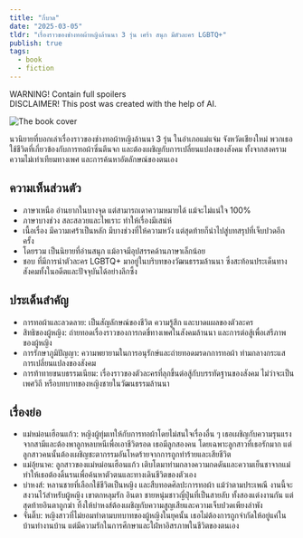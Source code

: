 ```yaml
---
title: "กี่บาด"
date: "2025-03-05"
tldr: "เรื่องราวของช่างทอผ้าหญิงล้านนา 3 รุ่น เศร้า สนุก มีตัวละคร LGBTQ+"
publish: true
tags:
  - book
  - fiction
---
```


WARNING! Contain full spoilers  
DISCLAIMER! This post was created with the help of AI.

![The book cover](/posts/2025-0305-gi-bad.webp)

นวนิยายที่บอกเล่าเรื่องราวของช่างทอผ้าหญิงล้านนา 3 รุ่น ในอำเภอแม่แจ่ม จังหวัดเชียงใหม่ พวกเธอใช้ชีวิตที่เกี่ยวข้องกับการทอผ้าซิ่นตีนจก และต้องเผชิญกับการเปลี่ยนแปลงของสังคม ทั้งจากสงคราม ความไม่เท่าเทียมทางเพศ และการค้นหาอัตลักษณ์ของตนเอง

## ความเห็นส่วนตัว
- ภาษาเหนือ อ่านยากในบางจุด แต่สามารถเดาความหมายได้ แม้จะไม่แน่ใจ 100%
- ภาษาบางช่วง สละสลวยและไพเราะ ทำให้เรื่องมีเสน่ห์
- เนื้อเรื่อง มีความเศร้าเป็นหลัก มีบางช่วงที่ให้ความหวัง แต่สุดท้ายก็นำไปสู่บทสรุปที่เจ็บปวดอีกครั้ง
- โดยรวม เป็นนิยายที่อ่านสนุก แม้อาจมีอุปสรรคด้านภาษาเล็กน้อย
- ชอบ ที่มีการนำตัวละคร LGBTQ+ มาอยู่ในบริบทของวัฒนธรรมล้านนา ซึ่งสะท้อนประเด็นทางสังคมทั้งในอดีตและปัจจุบันได้อย่างลึกซึ้ง

## ประเด็นสำคัญ
- การทอผ้าและลวดลาย: เป็นสัญลักษณ์ของชีวิต ความรู้สึก และบาดแผลของตัวละคร
- สิทธิของผู้หญิง: ถ่ายทอดเรื่องราวของการกดขี่ทางเพศในสังคมล้านนา และการต่อสู้เพื่อเสรีภาพของผู้หญิง
- การรักษาภูมิปัญญา: ความพยายามในการอนุรักษ์และถ่ายทอดมรดกการทอผ้า ท่ามกลางกระแสการเปลี่ยนแปลงของสังคม
- การท้าทายขนบธรรมเนียม: เรื่องราวของตัวละครที่ลุกขึ้นต่อสู้กับบรรทัดฐานของสังคม ไม่ว่าจะเป็นเพศวิถี หรือบทบาทของหญิงชายในวัฒนธรรมล้านนา

## เรื่องย่อ
- แม่หม่อนเฮือนแก้ว: หญิงผู้ทุ่มเทให้กับการทอผ้าโดยไม่สนใจเรื่องอื่น ๆ เธอเผชิญกับความรุนแรงจากสามีและต้องพาลูกหลบหนีเพื่อเอาชีวิตรอด เธอมีลูกสองคน โดยเฉพาะลูกสาวที่เธอรักมาก แต่ลูกสาวคนนั้นต้องเผชิญชะตากรรมอันโหดร้ายจากการถูกทำร้ายและเสียชีวิต
- แม่อุ้ยนาค: ลูกสาวของแม่หม่อนเฮือนแก้ว เติบโตมาท่ามกลางความกดดันและความเย็นชาจากแม่ ทำให้เธอต้องดิ้นรนเพื่อค้นหาตัวตนและทางเดินชีวิตของตัวเอง
- บ่าหงส์: หลานชายที่เลือกใช้ชีวิตเป็นหญิง และสืบทอดศิลปะการทอผ้า แม้ว่าตามประเพณี งานนี้จะสงวนไว้สำหรับผู้หญิง เขาตกหลุมรัก อินตา ชายหนุ่มชาวญี่ปุ่นที่เป็นสายลับ ทั้งสองแต่งงานกัน แต่สุดท้ายอินตาถูกฆ่า ทิ้งให้บ่าหงส์ต้องเผชิญกับความสูญเสียและความเจ็บปวดเพียงลำพัง
- จั๋นติ๊บ: หญิงสาวที่ไม่ยอมทำตามบทบาทของผู้หญิงในยุคนั้น เธอไม่ต้องการถูกจำกัดให้อยู่แค่ในบ้านทำงานบ้าน แต่มีความรักในการศึกษาและใฝ่หาอิสรภาพในชีวิตของตนเอง